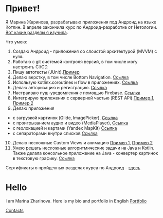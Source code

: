 # Привет!
Я Марина Жаринова, разрабатываю приложения под Андроид на языке Котлин.
В апреле закончила курс по Андроид-разработке от Нетологии. [Вот какие разделы я изучила](https://drive.google.com/drive/folders/1miV7SWCFwDzgBzjVzea3AZ7R5ujqcf0k?usp=share_link).

Что умею:
1. Создаю Андроид - приложения со слоистой архитектурой (MVVM) с нуля.
2. Работаю с git системой контроля версий, в том числе могу настроить CI/CD.
3. Пишу автотесты (JUnit).[Пример](https://github.com/Marijarin/homework-ChatService/blob/main/src/test/kotlin/ru/netology/ChatServiceTest.kt)
4. Делаю верстку, в том числе Bottom Navigation. [Ссылка](https://github.com/Marijarin/Workmeet)
5. Использую kotlinx.coroutines  и flow в приложениях. [Ссылка](https://github.com/Marijarin/Workmeet)
6. Делаю авторизацию и регистрацию. [Ссылка](https://github.com/Marijarin/andin-homeworks/tree/auth2)
7. Настраиваю пуш-уведомления с помощью Firebase. [Ссылка](https://github.com/Marijarin/AND-33-homeworks/tree/post-nots)
8. Интегрирую приложения с серверной частью (REST API) [Пример 1](https://github.com/Marijarin/Workmeet), [Пример 2](https://github.com/Marijarin/andin-homeworks/tree/paging/app)
9. Делаю приложения 
- с загрузкой картинок (Glide, ImagePicker), [Ссылка](https://github.com/Marijarin/andin-homeworks/tree/images/app)
- с проигрыванием аудио и видео (MediaPlayer), [Ссылка](https://github.com/Marijarin/Album/tree/multipleClicks)
- c геолокацией и картами (Yandex MapKit) [Ссылка](https://github.com/Marijarin/yamap)
- с сепараторами внутри списков [Ссылка](https://github.com/Marijarin/andin-homeworks/tree/separators)
10. Делаю несложные Custom Views и анимацию [Пример 1](https://github.com/Marijarin/animator/tree/fillingType), [Пример 2](https://github.com/Marijarin/animation)
11. Умею решать несложные алгоритмические задачи на Java и Kotlin. Также делала консольное приложение на Java  - конвертер картинок в текстовую графику. [Ссылка](https://github.com/Marijarin/courseWorkJava-PicConverter/tree/main)

Сертификаты о пройденных разделах курса по Андроид - [здесь](https://drive.google.com/drive/folders/1miV7SWCFwDzgBzjVzea3AZ7R5ujqcf0k?usp=sharing)

# Hello
I am Marina Zharinova. Here is my bio and portfolio in English [Portfolio](https://marijarin.github.io/marijarin_portfolio/)

[Contacts](https://taplink.cc/marinas.writing)
